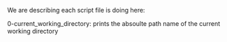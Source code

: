 We are describing each script file is doing here:

0-current_working_directory: prints the absoulte path name of the current working directory
